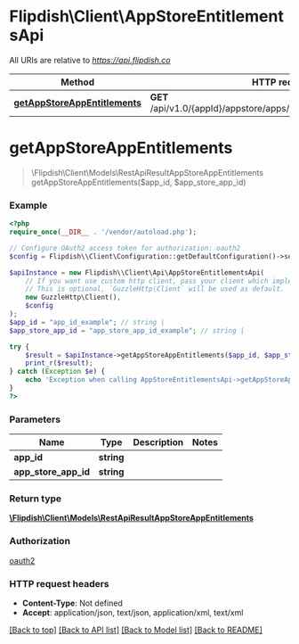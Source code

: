 # Flipdish\\Client\AppStoreEntitlementsApi

All URIs are relative to *https://api.flipdish.co*

Method | HTTP request | Description
------------- | ------------- | -------------
[**getAppStoreAppEntitlements**](AppStoreEntitlementsApi.md#getAppStoreAppEntitlements) | **GET** /api/v1.0/{appId}/appstore/apps/{appStoreAppId}/entitlements | 


# **getAppStoreAppEntitlements**
> \Flipdish\\Client\Models\RestApiResultAppStoreAppEntitlements getAppStoreAppEntitlements($app_id, $app_store_app_id)



### Example
```php
<?php
require_once(__DIR__ . '/vendor/autoload.php');

// Configure OAuth2 access token for authorization: oauth2
$config = Flipdish\\Client\Configuration::getDefaultConfiguration()->setAccessToken('YOUR_ACCESS_TOKEN');

$apiInstance = new Flipdish\\Client\Api\AppStoreEntitlementsApi(
    // If you want use custom http client, pass your client which implements `GuzzleHttp\ClientInterface`.
    // This is optional, `GuzzleHttp\Client` will be used as default.
    new GuzzleHttp\Client(),
    $config
);
$app_id = "app_id_example"; // string | 
$app_store_app_id = "app_store_app_id_example"; // string | 

try {
    $result = $apiInstance->getAppStoreAppEntitlements($app_id, $app_store_app_id);
    print_r($result);
} catch (Exception $e) {
    echo 'Exception when calling AppStoreEntitlementsApi->getAppStoreAppEntitlements: ', $e->getMessage(), PHP_EOL;
}
?>
```

### Parameters

Name | Type | Description  | Notes
------------- | ------------- | ------------- | -------------
 **app_id** | **string**|  |
 **app_store_app_id** | **string**|  |

### Return type

[**\Flipdish\\Client\Models\RestApiResultAppStoreAppEntitlements**](../Model/RestApiResultAppStoreAppEntitlements.md)

### Authorization

[oauth2](../../README.md#oauth2)

### HTTP request headers

 - **Content-Type**: Not defined
 - **Accept**: application/json, text/json, application/xml, text/xml

[[Back to top]](#) [[Back to API list]](../../README.md#documentation-for-api-endpoints) [[Back to Model list]](../../README.md#documentation-for-models) [[Back to README]](../../README.md)

